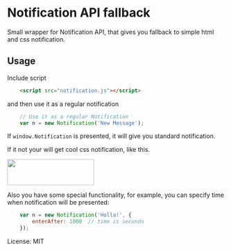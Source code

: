 # Notification API fallback

Small wrapper for Notification API, that gives you fallback to simple html and css notification.

## Usage

Include script 
```HTML
    <script src="notification.js"></script>
```
and then use it as a regular notification

```javascript
	// Use it as a regular Notification
	var n = new Notification('New Message');
```

If `window.Notification` is presented, it will give you standard notification.

If it not your will get cool css notification, like this.

<img src='http://i60.tinypic.com/2vju7tz.png' width='200' height='60'>

Also you have some special functionality, for example, you can specify time when notification will be presented:

```javascript
	var n = new Notification('Holla!', {
		enterAfter: 1000  // time is seconds
	});
```

License: MIT
